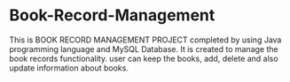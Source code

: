 # Book-Record-Management
This is BOOK RECORD MANAGEMENT PROJECT completed by using Java programming language and MySQL Database. It is created to manage the book records functionality. user can keep the books, add, delete and also update information about books.
